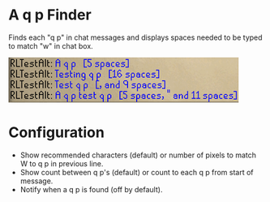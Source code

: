 # A q p Finder
Finds each "q p" in chat messages and displays spaces needed to be typed to match "w" in chat box.

![examples of plugin in use.](examples.png)

# Configuration
 - Show recommended characters (default) or number of pixels to match W to q p in previous line.
 - Show count between q p's (default) or count to each q p from start of message.
 - Notify when a q p is found (off by default).
